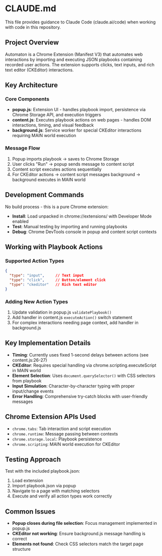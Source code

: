 # CLAUDE.md

This file provides guidance to Claude Code (claude.ai/code) when working with code in this repository.

## Project Overview

Automaton is a Chrome Extension (Manifest V3) that automates web interactions by importing and executing JSON playbooks containing recorded user actions. The extension supports clicks, text inputs, and rich text editor (CKEditor) interactions.

## Key Architecture

### Core Components
- **popup.js**: Extension UI - handles playbook import, persistence via Chrome Storage API, and execution triggers
- **content.js**: Executes playbook actions on web pages - handles DOM interactions, timing, and visual feedback
- **background.js**: Service worker for special CKEditor interactions requiring MAIN world execution

### Message Flow
1. Popup imports playbook → saves to Chrome Storage
2. User clicks "Run" → popup sends message to content script
3. Content script executes actions sequentially
4. For CKEditor actions → content script messages background → background executes in MAIN world

## Development Commands

No build process - this is a pure Chrome extension:
- **Install**: Load unpacked in chrome://extensions/ with Developer Mode enabled
- **Test**: Manual testing by importing and running playbooks
- **Debug**: Chrome DevTools console in popup and content script contexts

## Working with Playbook Actions

### Supported Action Types
```json
{
  "type": "input",     // Text input
  "type": "click",     // Button/element click  
  "type": "ckeditor"   // Rich text editor
}
```

### Adding New Action Types
1. Update validation in popup.js `validatePlaybook()`
2. Add handler in content.js `executeAction()` switch statement
3. For complex interactions needing page context, add handler in background.js

## Key Implementation Details

- **Timing**: Currently uses fixed 1-second delays between actions (see content.js:26-27)
- **CKEditor**: Requires special handling via chrome.scripting.executeScript in MAIN world
- **Element Selection**: Uses `document.querySelector()` with CSS selectors from playbook
- **Input Simulation**: Character-by-character typing with proper input/change events
- **Error Handling**: Comprehensive try-catch blocks with user-friendly messages

## Chrome Extension APIs Used

- `chrome.tabs`: Tab interaction and script execution
- `chrome.runtime`: Message passing between contexts
- `chrome.storage.local`: Playbook persistence
- `chrome.scripting`: MAIN world execution for CKEditor

## Testing Approach

Test with the included playbook.json:
1. Load extension
2. Import playbook.json via popup
3. Navigate to a page with matching selectors
4. Execute and verify all action types work correctly

## Common Issues

- **Popup closes during file selection**: Focus management implemented in popup.js
- **CKEditor not working**: Ensure background.js message handling is correct
- **Elements not found**: Check CSS selectors match the target page structure